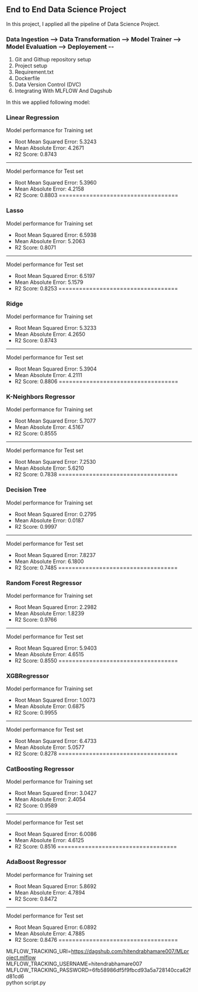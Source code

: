 ## End to End Data Science Project

In this project, I applied all the pipeline of Data Science Project.

### Data Ingestion --> Data Transformation --> Model Trainer --> Model Evaluation --> Deployement --
 
1. Git and Githup repository setup
2. Project setup
3. Requirement.txt
4. Dockerfile
5. Data Version Control (DVC)
6. Integrating With MLFLOW And Dagshub

In this we applied following model:
### Linear Regression
Model performance for Training set
- Root Mean Squared Error: 5.3243
- Mean Absolute Error: 4.2671
- R2 Score: 0.8743
----------------------------------
Model performance for Test set
- Root Mean Squared Error: 5.3960
- Mean Absolute Error: 4.2158
- R2 Score: 0.8803
===================================


### Lasso
Model performance for Training set
- Root Mean Squared Error: 6.5938
- Mean Absolute Error: 5.2063
- R2 Score: 0.8071
----------------------------------
Model performance for Test set
- Root Mean Squared Error: 6.5197
- Mean Absolute Error: 5.1579
- R2 Score: 0.8253
===================================


### Ridge
Model performance for Training set
- Root Mean Squared Error: 5.3233
- Mean Absolute Error: 4.2650
- R2 Score: 0.8743
----------------------------------
Model performance for Test set
- Root Mean Squared Error: 5.3904
- Mean Absolute Error: 4.2111
- R2 Score: 0.8806
===================================


### K-Neighbors Regressor
Model performance for Training set
- Root Mean Squared Error: 5.7077
- Mean Absolute Error: 4.5167
- R2 Score: 0.8555
----------------------------------
Model performance for Test set
- Root Mean Squared Error: 7.2530
- Mean Absolute Error: 5.6210
- R2 Score: 0.7838
===================================


### Decision Tree
Model performance for Training set
- Root Mean Squared Error: 0.2795
- Mean Absolute Error: 0.0187
- R2 Score: 0.9997
----------------------------------
Model performance for Test set
- Root Mean Squared Error: 7.8237
- Mean Absolute Error: 6.1800
- R2 Score: 0.7485
===================================


### Random Forest Regressor
Model performance for Training set
- Root Mean Squared Error: 2.2982
- Mean Absolute Error: 1.8239
- R2 Score: 0.9766
----------------------------------
Model performance for Test set
- Root Mean Squared Error: 5.9403
- Mean Absolute Error: 4.6515
- R2 Score: 0.8550
===================================


### XGBRegressor
Model performance for Training set
- Root Mean Squared Error: 1.0073
- Mean Absolute Error: 0.6875
- R2 Score: 0.9955
----------------------------------
Model performance for Test set
- Root Mean Squared Error: 6.4733
- Mean Absolute Error: 5.0577
- R2 Score: 0.8278
===================================


### CatBoosting Regressor
Model performance for Training set
- Root Mean Squared Error: 3.0427
- Mean Absolute Error: 2.4054
- R2 Score: 0.9589
----------------------------------
Model performance for Test set
- Root Mean Squared Error: 6.0086
- Mean Absolute Error: 4.6125
- R2 Score: 0.8516
===================================


### AdaBoost Regressor
Model performance for Training set
- Root Mean Squared Error: 5.8692
- Mean Absolute Error: 4.7894
- R2 Score: 0.8472
----------------------------------
Model performance for Test set
- Root Mean Squared Error: 6.0892
- Mean Absolute Error: 4.7885
- R2 Score: 0.8476
===================================



MLFLOW_TRACKING_URI=https://dagshub.com/hitendrabhamare007/MLproject.mlflow \
MLFLOW_TRACKING_USERNAME=hitendrabhamare007 \
MLFLOW_TRACKING_PASSWORD=6fb58986df5f9fbcd93a5a728140cca62fd81cd6 \
python script.py
